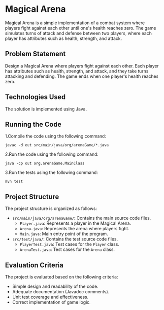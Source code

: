 # Magical Arena

Magical Arena is a simple implementation of a combat system where players fight against each other until one's health reaches zero. The game simulates turns of attack and defense between two players, where each player has attributes such as health, strength, and attack.

## Problem Statement

Design a Magical Arena where players fight against each other. Each player has attributes such as health, strength, and attack, and they take turns attacking and defending. The game ends when one player's health reaches zero.

## Technologies Used

The solution is implemented using Java.

## Running the Code

1.Compile the code using the following command:
    
    javac -d out src/main/java/org/arenaGame/*.java

2.Run the code using the following command:

    java -cp out org.arenaGame.MainClass

3.Run the tests using the following command:
    
    mvn test


## Project Structure

The project structure is organized as follows:

- `src/main/java/org/arenaGame/`: Contains the main source code files.
    - `Player.java`: Represents a player in the Magical Arena.
    - `Arena.java`: Represents the arena where players fight.
    - `Main.java`: Main entry point of the program.
- `src/test/java/`: Contains the test source code files.
    - `PlayerTest.java`: Test cases for the `Player` class.
    - `ArenaTest.java`: Test cases for the `Arena` class.

## Evaluation Criteria

The project is evaluated based on the following criteria:

- Simple design and readability of the code.
- Adequate documentation (Javadoc comments).
- Unit test coverage and effectiveness.
- Correct implementation of game logic.

